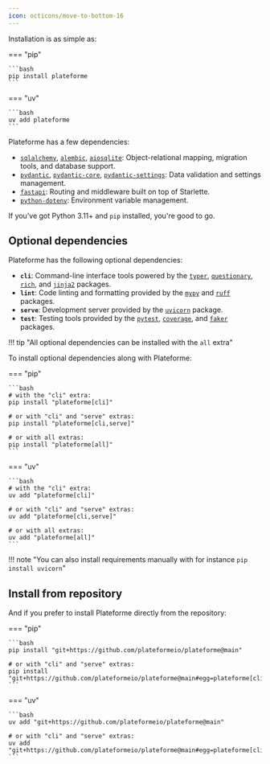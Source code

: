 ```yaml
---
icon: octicons/move-to-bottom-16
---
```


Installation is as simple as:

=== "pip"

    ```bash
    pip install plateforme
    ```

=== "uv"

    ```bash
    uv add plateforme
    ```

Plateforme has a few dependencies:

- [`sqlalchemy`](https://pypi.org/project/sqlalchemy), [`alembic`](https://pypi.org/project/alembic), [`aiosqlite`](https://pypi.org/project/aiosqlite): Object-relational mapping, migration tools, and database support.
- [`pydantic`](https://pypi.org/project/pydantic), [`pydantic-core`](https://pypi.org/project/pydantic-core), [`pydantic-settings`](https://pypi.org/project/pydantic-settings): Data validation and settings management.
- [`fastapi`](https://pypi.org/project/fastapi): Routing and middleware built on top of Starlette.
- [`python-dotenv`](https://pypi.org/project/python-dotenv): Environment variable management.

If you've got Python 3.11+ and `pip` installed, you're good to go.

## Optional dependencies

Plateforme has the following optional dependencies:

- **`cli`**: Command-line interface tools powered by the [`typer`](https://pypi.org/project/typer), [`questionary`](https://pypi.org/project/questionary), [`rich`](https://pypi.org/project/rich), and [`jinja2`](https://pypi.org/project/jinja2) packages.
- **`lint`**: Code linting and formatting provided by the [`mypy`](https://pypi.org/project/mypy) and [`ruff`](https://pypi.org/project/ruff) packages.
- **`serve`**: Development server provided by the [`uvicorn`](https://pypi.org/project/uvicorn) package.
- **`test`**: Testing tools provided by the [`pytest`](https://pypi.org/project/pytest), [`coverage`](https://pypi.org/project/coverage), and [`faker`](https://pypi.org/project/faker) packages.

!!! tip "All optional dependencies can be installed with the `all` extra"

To install optional dependencies along with Plateforme:

=== "pip"

    ```bash
    # with the "cli" extra:
    pip install "plateforme[cli]"

    # or with "cli" and "serve" extras:
    pip install "plateforme[cli,serve]"

    # or with all extras:
    pip install "plateforme[all]"
    ```

=== "uv"

    ```bash
    # with the "cli" extra:
    uv add "plateforme[cli]"

    # or with "cli" and "serve" extras:
    uv add "plateforme[cli,serve]"

    # or with all extras:
    uv add "plateforme[all]"
    ```

!!! note "You can also install requirements manually with for instance `pip install uvicorn`"

## Install from repository

And if you prefer to install Plateforme directly from the repository:

=== "pip"

    ```bash
    pip install "git+https://github.com/plateformeio/plateforme@main"

    # or with "cli" and "serve" extras:
    pip install "git+https://github.com/plateformeio/plateforme@main#egg=plateforme[cli,serve]"
    ```

=== "uv"

    ```bash
    uv add "git+https://github.com/plateformeio/plateforme@main"
    
    # or with "cli" and "serve" extras:
    uv add "git+https://github.com/plateformeio/plateforme@main#egg=plateforme[cli,serve]"
    ```
